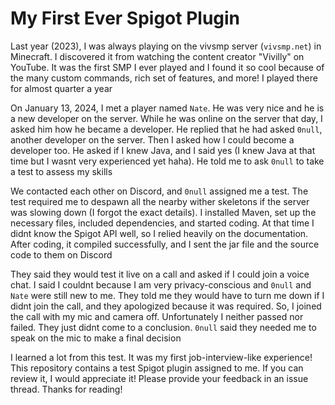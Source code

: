 # My First Ever Spigot Plugin

Last year (2023), I was always playing on the vivsmp server (`vivsmp.net`) in Minecraft. I discovered it from watching the content creator "Vivilly" on YouTube. It was the first SMP I ever played and I found it so cool because of the many custom commands, rich set of features, and more! I played there for almost quarter a year

On January 13, 2024, I met a player named `Nate`. He was very nice and he is a new developer on the server. While he was online on the server that day, I asked him how he became a developer. He replied that he had asked `0null`, another developer on the server. Then I asked how I could become a developer too. He asked if I knew Java, and I said yes (I knew Java at that time but I wasnt very experienced yet haha). He told me to ask `0null` to take a test to assess my skills

We contacted each other on Discord, and `0null` assigned me a test. The test required me to despawn all the nearby wither skeletons if the server was slowing down (I forgot the exact details). I installed Maven, set up the necessary files, included dependencies, and started coding. At that time I didnt know the Spigot API well, so I relied heavily on the documentation. After coding, it compiled successfully, and I sent the jar file and the source code to them on Discord

They said they would test it live on a call and asked if I could join a voice chat. I said I couldnt because I am very privacy-conscious and `0null` and `Nate` were still new to me. They told me they would have to turn me down if I didnt join the call, and they apologized because it was required. So, I joined the call with my mic and camera off. Unfortunately I neither passed nor failed. They just didnt come to a conclusion. `0null` said they needed me to speak on the mic to make a final decision

I learned a lot from this test. It was my first job-interview-like experience! This repository contains a test Spigot plugin assigned to me. If you can review it, I would appreciate it! Please provide your feedback in an issue thread. Thanks for reading!

